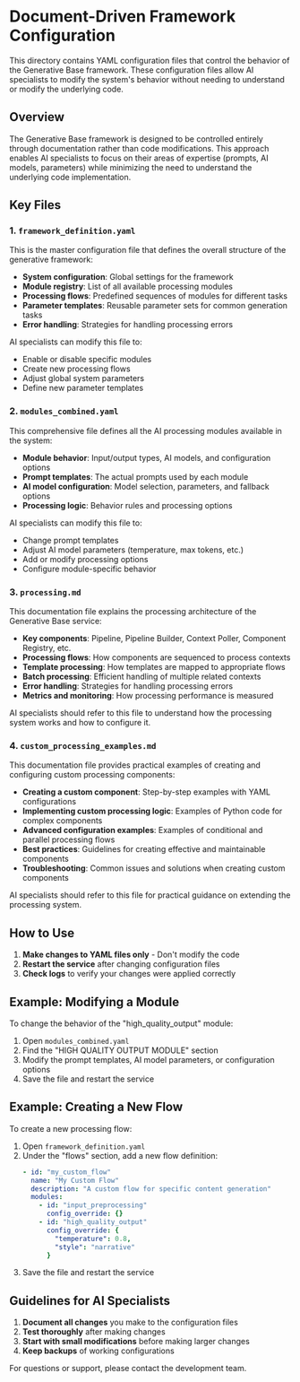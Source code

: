 # Document-Driven Framework Configuration

This directory contains YAML configuration files that control the behavior of the Generative Base framework. These configuration files allow AI specialists to modify the system's behavior without needing to understand or modify the underlying code.

## Overview

The Generative Base framework is designed to be controlled entirely through documentation rather than code modifications. This approach enables AI specialists to focus on their areas of expertise (prompts, AI models, parameters) while minimizing the need to understand the underlying code implementation.

## Key Files

### 1. `framework_definition.yaml`

This is the master configuration file that defines the overall structure of the generative framework:

- **System configuration**: Global settings for the framework
- **Module registry**: List of all available processing modules
- **Processing flows**: Predefined sequences of modules for different tasks
- **Parameter templates**: Reusable parameter sets for common generation tasks
- **Error handling**: Strategies for handling processing errors

AI specialists can modify this file to:
- Enable or disable specific modules
- Create new processing flows
- Adjust global system parameters
- Define new parameter templates

### 2. `modules_combined.yaml`

This comprehensive file defines all the AI processing modules available in the system:

- **Module behavior**: Input/output types, AI models, and configuration options
- **Prompt templates**: The actual prompts used by each module
- **AI model configuration**: Model selection, parameters, and fallback options
- **Processing logic**: Behavior rules and processing options

AI specialists can modify this file to:
- Change prompt templates
- Adjust AI model parameters (temperature, max tokens, etc.)
- Add or modify processing options
- Configure module-specific behavior

### 3. `processing.md`

This documentation file explains the processing architecture of the Generative Base service:

- **Key components**: Pipeline, Pipeline Builder, Context Poller, Component Registry, etc.
- **Processing flows**: How components are sequenced to process contexts
- **Template processing**: How templates are mapped to appropriate flows
- **Batch processing**: Efficient handling of multiple related contexts
- **Error handling**: Strategies for handling processing errors
- **Metrics and monitoring**: How processing performance is measured

AI specialists should refer to this file to understand how the processing system works and how to configure it.

### 4. `custom_processing_examples.md`

This documentation file provides practical examples of creating and configuring custom processing components:

- **Creating a custom component**: Step-by-step examples with YAML configurations
- **Implementing custom processing logic**: Examples of Python code for complex components
- **Advanced configuration examples**: Examples of conditional and parallel processing flows
- **Best practices**: Guidelines for creating effective and maintainable components
- **Troubleshooting**: Common issues and solutions when creating custom components

AI specialists should refer to this file for practical guidance on extending the processing system.

## How to Use

1. **Make changes to YAML files only** - Don't modify the code
2. **Restart the service** after changing configuration files
3. **Check logs** to verify your changes were applied correctly

## Example: Modifying a Module

To change the behavior of the "high_quality_output" module:

1. Open `modules_combined.yaml`
2. Find the "HIGH QUALITY OUTPUT MODULE" section
3. Modify the prompt templates, AI model parameters, or configuration options
4. Save the file and restart the service

## Example: Creating a New Flow

To create a new processing flow:

1. Open `framework_definition.yaml`
2. Under the "flows" section, add a new flow definition:
   ```yaml
   - id: "my_custom_flow"
     name: "My Custom Flow"
     description: "A custom flow for specific content generation"
     modules:
       - id: "input_preprocessing"
         config_override: {}
       - id: "high_quality_output"
         config_override: {
           "temperature": 0.8,
           "style": "narrative"
         }
   ```
3. Save the file and restart the service

## Guidelines for AI Specialists

1. **Document all changes** you make to the configuration files
2. **Test thoroughly** after making changes
3. **Start with small modifications** before making larger changes
4. **Keep backups** of working configurations

For questions or support, please contact the development team. 